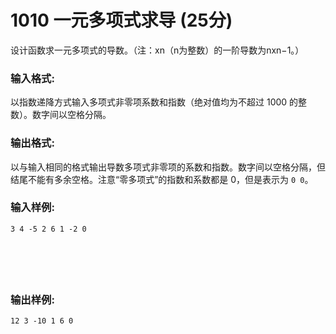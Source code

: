 # 1010 一元多项式求导 (25分)

设计函数求一元多项式的导数。（注：xn（n为整数）的一阶导数为nxn−1。）

### 输入格式:

以指数递降方式输入多项式非零项系数和指数（绝对值均为不超过 1000 的整数）。数字间以空格分隔。

### 输出格式:

以与输入相同的格式输出导数多项式非零项的系数和指数。数字间以空格分隔，但结尾不能有多余空格。注意“零多项式”的指数和系数都是 0，但是表示为 `0 0`。

### 输入样例:

```in
3 4 -5 2 6 1 -2 0

      
        
      
    
```

### 输出样例:

```out
12 3 -10 1 6 0
```
